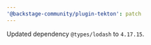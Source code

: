 ```yaml
---
'@backstage-community/plugin-tekton': patch
---
```


Updated dependency `@types/lodash` to `4.17.15`.
